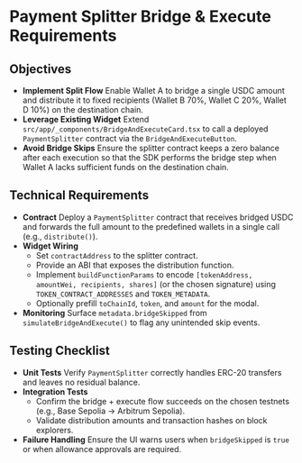 # Payment Splitter Bridge & Execute Requirements

## Objectives
- **Implement Split Flow** Enable Wallet A to bridge a single USDC amount and distribute it to fixed recipients (Wallet B 70%, Wallet C 20%, Wallet D 10%) on the destination chain.
- **Leverage Existing Widget** Extend `src/app/_components/BridgeAndExecuteCard.tsx` to call a deployed `PaymentSplitter` contract via the `BridgeAndExecuteButton`.
- **Avoid Bridge Skips** Ensure the splitter contract keeps a zero balance after each execution so that the SDK performs the bridge step when Wallet A lacks sufficient funds on the destination chain.

## Technical Requirements
- **Contract** Deploy a `PaymentSplitter` contract that receives bridged USDC and forwards the full amount to the predefined wallets in a single call (e.g., `distribute()`).
- **Widget Wiring**
  - Set `contractAddress` to the splitter contract.
  - Provide an ABI that exposes the distribution function.
  - Implement `buildFunctionParams` to encode `[tokenAddress, amountWei, recipients, shares]` (or the chosen signature) using `TOKEN_CONTRACT_ADDRESSES` and `TOKEN_METADATA`.
  - Optionally prefill `toChainId`, `token`, and `amount` for the modal.
- **Monitoring** Surface `metadata.bridgeSkipped` from `simulateBridgeAndExecute()` to flag any unintended skip events.

## Testing Checklist
- **Unit Tests** Verify `PaymentSplitter` correctly handles ERC-20 transfers and leaves no residual balance.
- **Integration Tests**
  - Confirm the bridge + execute flow succeeds on the chosen testnets (e.g., Base Sepolia → Arbitrum Sepolia).
  - Validate distribution amounts and transaction hashes on block explorers.
- **Failure Handling** Ensure the UI warns users when `bridgeSkipped` is `true` or when allowance approvals are required.
